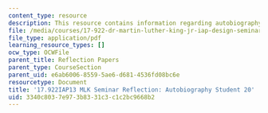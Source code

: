 ```yaml
---
content_type: resource
description: This resource contains information regarding autobiography student 20.
file: /media/courses/17-922-dr-martin-luther-king-jr-iap-design-seminar-january-iap-2013/3340c8037e973b8331c3c1c2bc9668b2_MIT17_922IAP13_RefPapr3I.pdf
file_type: application/pdf
learning_resource_types: []
ocw_type: OCWFile
parent_title: Reflection Papers
parent_type: CourseSection
parent_uid: e6ab6006-8559-5ae6-d681-4536fd08bc6e
resourcetype: Document
title: '17.922IAP13 MLK Seminar Reflection: Autobiography Student 20'
uid: 3340c803-7e97-3b83-31c3-c1c2bc9668b2
---
```

